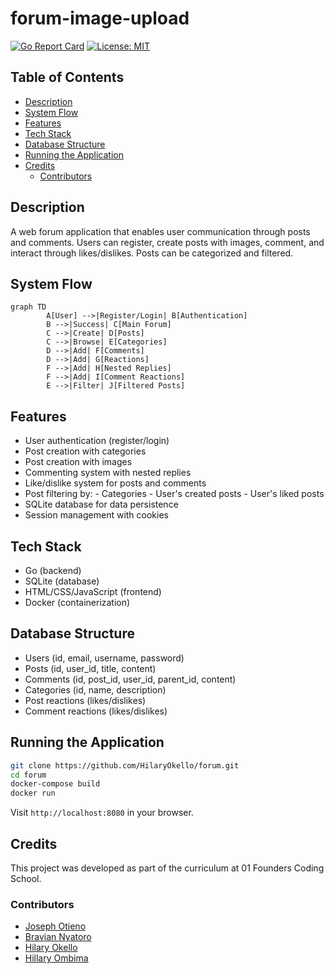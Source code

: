 # forum-image-upload

[![Go Report Card](https://img.shields.io/badge/go_version-1.23.4-green
)](https://go.dev/dl/
)
[![License: MIT](https://img.shields.io/badge/License-MIT-yellow.svg)](https://opensource.org/licenses/MIT)


## Table of Contents
- [Description](#description)
- [System Flow](#system-flow)
- [Features](#features)
- [Tech Stack](#tech-stack)
- [Database Structure](#database-structure)
- [Running the Application](#running-the-application)
- [Credits](#credits)
    - [Contributors](#contributors)

## Description
A web forum application that enables user communication through posts and comments. Users can register, create posts with images, comment, and interact through likes/dislikes. Posts can be categorized and filtered.



## System Flow
```mermaid
graph TD
        A[User] -->|Register/Login| B[Authentication]
        B -->|Success| C[Main Forum]
        C -->|Create| D[Posts]
        C -->|Browse| E[Categories]
        D -->|Add| F[Comments]
        D -->|Add| G[Reactions]
        F -->|Add| H[Nested Replies]
        F -->|Add| I[Comment Reactions]
        E -->|Filter| J[Filtered Posts]
```

## Features
- User authentication (register/login)
- Post creation with categories
- Post creation with images
- Commenting system with nested replies
- Like/dislike system for posts and comments
- Post filtering by:
        - Categories
        - User's created posts
        - User's liked posts
- SQLite database for data persistence
- Session management with cookies

## Tech Stack
- Go (backend)
- SQLite (database)
- HTML/CSS/JavaScript (frontend)
- Docker (containerization)

## Database Structure
- Users (id, email, username, password)
- Posts (id, user_id, title, content)
- Comments (id, post_id, user_id, parent_id, content)
- Categories (id, name, description)
- Post reactions (likes/dislikes)
- Comment reactions (likes/dislikes)

## Running the Application
```bash
git clone https://github.com/HilaryOkello/forum.git
cd forum
docker-compose build
docker run 
```

Visit `http://localhost:8080` in your browser.

## Credits
This project was developed as part of the curriculum at 01 Founders Coding School.

### Contributors
- [Joseph Otieno](https://learn.zone01kisumu.ke/git/josotieno)
- [Bravian Nyatoro](https://learn.zone01kisumu.ke/git/bnyatoro)
- [Hilary Okello](https://learn.zone01kisumu.ke/git/hilaokello)
- [Hillary Ombima](https://learn.zone01kisumu.ke/git/hiombima)
